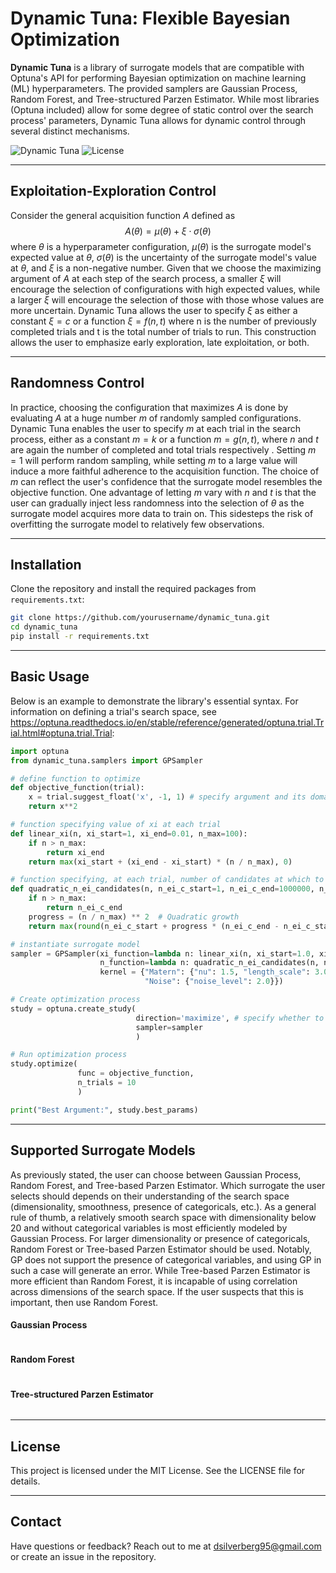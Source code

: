 # Dynamic Tuna: Flexible Bayesian Optimization

**Dynamic Tuna** is a library of surrogate models that are compatible with Optuna's API for performing Bayesian optimization on machine learning (ML) hyperparameters. The provided samplers are Gaussian Process, Random Forest, and Tree-structured Parzen Estimator. While most libraries (Optuna included) allow for some degree of static control over the search process' parameters, Dynamic Tuna allows for dynamic control through several distinct mechanisms.

![Dynamic Tuna](https://img.shields.io/badge/bayesian-optimization-blue.svg) ![License](https://img.shields.io/badge/license-MIT-green)

---

## Exploitation-Exploration Control

Consider the general acquisition function $A$ defined as $$A(\theta) = \mu(\theta) + \xi\cdot\sigma(\theta)$$ where $\theta$ is a hyperparameter configuration, $\mu(\theta)$ is the surrogate model's expected value at $\theta$, $\sigma(\theta)$ is the uncertainty of the surrogate model's value at $\theta$, and $\xi$ is a non-negative number. Given that we choose the maximizing argument of $A$ at each step of the search process, a smaller $\xi$ will encourage the selection of configurations with high expected values, while a larger $\xi$ will encourage the selection of those with those whose values are more uncertain. Dynamic Tuna allows the user to specify $\xi$ as either a constant $\xi = c$ or a function $\xi = f(n, t)$ where n is the number of previously completed trials and t is the total number of trials to run. This construction allows the user to emphasize early exploration, late exploitation, or both. 

---

## Randomness Control

In practice, choosing the configuration that maximizes $A$ is done by evaluating $A$ at a huge number $m$ of randomly sampled configurations. Dynamic Tuna enables the user to specify $m$ at each trial in the search process, either as a constant $m=k$ or a function $m=g(n, t)$, where $n$ and $t$ are again the number of completed and total trials respectively . Setting $m=1$ will perform random sampling, while setting $m$ to a large value will induce a more faithful adherence to the acquisition function. The choice of $m$ can reflect the user's confidence that the surrogate model resembles the objective function. One advantage of letting $m$ vary with $n$ and $t$ is that the user can gradually inject less randomness into the selection of $\theta$ as the surrogate model acquires more data to train on. This sidesteps the risk of overfitting the surrogate model to relatively few observations. 

---

## Installation

Clone the repository and install the required packages from `requirements.txt`:

```bash
git clone https://github.com/yourusername/dynamic_tuna.git
cd dynamic_tuna
pip install -r requirements.txt


```

---

## Basic Usage

Below is an example to demonstrate the library's essential syntax. For information on defining a trial's search space, see https://optuna.readthedocs.io/en/stable/reference/generated/optuna.trial.Trial.html#optuna.trial.Trial:

```python
import optuna
from dynamic_tuna.samplers import GPSampler

# define function to optimize
def objective_function(trial):
    x = trial.suggest_float('x', -1, 1) # specify argument and its domain
    return x**2

# function specifying value of xi at each trial
def linear_xi(n, xi_start=1, xi_end=0.01, n_max=100):
    if n > n_max:
        return xi_end
    return max(xi_start + (xi_end - xi_start) * (n / n_max), 0)

# function specifying, at each trial, number of candidates at which to evaluate acquisition function
def quadratic_n_ei_candidates(n, n_ei_c_start=1, n_ei_c_end=1000000, n_max=100):
    if n > n_max:
        return n_ei_c_end
    progress = (n / n_max) ** 2  # Quadratic growth
    return max(round(n_ei_c_start + progress * (n_ei_c_end - n_ei_c_start)), 1)

# instantiate surrogate model
sampler = GPSampler(xi_function=lambda n: linear_xi(n, xi_start=1.0, xi_end=0.01, n_max=n_param_samples),
                    n_function=lambda n: quadratic_n_ei_candidates(n, n_ei_c_start=1, n_ei_c_end=1000, n_max=n_param_samples),
                    kernel = {"Matern": {"nu": 1.5, "length_scale": 3.0},
                              "Noise": {"noise_level": 2.0}})

# Create optimization process
study = optuna.create_study(
                            direction='maximize', # specify whether to maximize or minimize objective function
                            sampler=sampler
                            )

# Run optimization process
study.optimize(
               func = objective_function, 
               n_trials = 10
               )

print("Best Argument:", study.best_params)
```

---

## Supported Surrogate Models

As previously stated, the user can choose between Gaussian Process, Random Forest, and Tree-based Parzen Estimator. Which surrogate the user selects should depends on their understanding of the search space (dimensionality, smoothness, presence of categoricals, etc.). As a general rule of thumb, a relatively smooth search space with dimensionality below 20 and without categorical variables is most efficiently modeled by Gaussian Process. For larger dimensionality or presence of categoricals, Random Forest or Tree-based Parzen Estimator should be used. Notably, GP does not support the presence of categorical variables, and using GP in such a case will generate an error. While Tree-based Parzen Estimator is more efficient than Random Forest, it is incapable of using correlation across dimensions of the search space. If the user suspects that this is important, then use Random Forest.


#### Gaussian Process

```python

```

#### Random Forest

```python

```

#### Tree-structured Parzen Estimator

```python

```

---

## License

This project is licensed under the MIT License. See the LICENSE file for details.

---

## Contact

Have questions or feedback? Reach out to me at dsilverberg95@gmail.com or create an issue in the repository.

